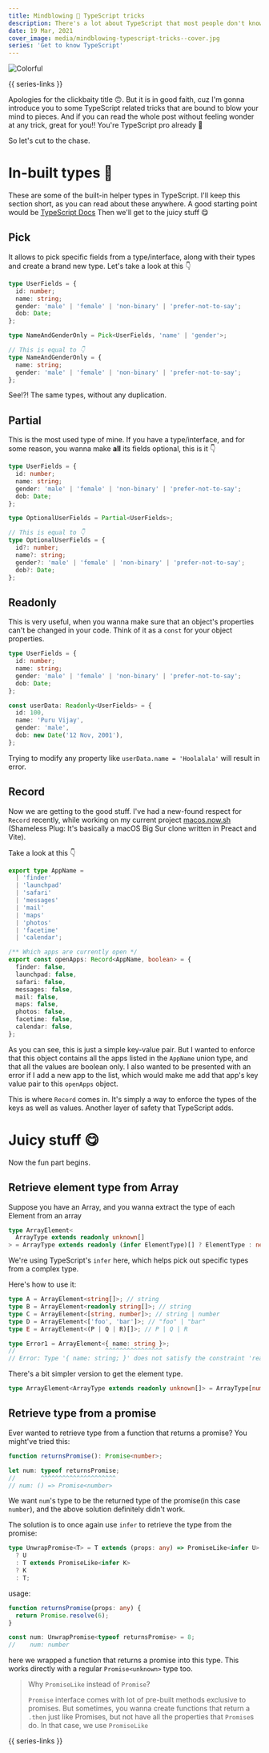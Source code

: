 ```yaml
---
title: Mindblowing 🤯 TypeScript tricks
description: There's a lot about TypeScript that most people don't know. I'll surface some of the "unknown" stuff in this blog post.
date: 19 Mar, 2021
cover_image: media/mindblowing-typescript-tricks--cover.jpg
series: 'Get to know TypeScript'
---
```


![Colorful](../../static/media/mindblowing-typescript-tricks--cover.jpg)

{{ series-links }}

Apologies for the clickbaity title 🙃. But it is in good faith, cuz I'm gonna introduce you to some TypeScript related tricks that are bound to blow your mind to pieces. And if you can read the whole post without feeling wonder at any trick, great for you!! You're TypeScript pro already 🥳

So let's cut to the chase.

# In-built types 🥱

These are some of the built-in helper types in TypeScript. I'll keep this section short, as you can read about these anywhere. A good starting point would be [TypeScript Docs](https://www.typescriptlang.org/docs/handbook/utility-types.html) Then we'll get to the juicy stuff 😋

## Pick

It allows to pick specific fields from a type/interface, along with their types and create a brand new type. Let's take a look at this 👇

```ts
type UserFields = {
  id: number;
  name: string;
  gender: 'male' | 'female' | 'non-binary' | 'prefer-not-to-say';
  dob: Date;
};

type NameAndGenderOnly = Pick<UserFields, 'name' | 'gender'>;

// This is equal to 👇
type NameAndGenderOnly = {
  name: string;
  gender: 'male' | 'female' | 'non-binary' | 'prefer-not-to-say';
};
```

See!?! The same types, without any duplication.

## Partial

This is the most used type of mine. If you have a type/interface, and for some reason, you wanna make **all** its fields optional, this is it 👇

```ts
type UserFields = {
  id: number;
  name: string;
  gender: 'male' | 'female' | 'non-binary' | 'prefer-not-to-say';
  dob: Date;
};

type OptionalUserFields = Partial<UserFields>;

// This is equal to 👇
type OptionalUserFields = {
  id?: number;
  name?: string;
  gender?: 'male' | 'female' | 'non-binary' | 'prefer-not-to-say';
  dob?: Date;
};
```

## Readonly

This is very useful, when you wanna make sure that an object's properties can't be changed in your code. Think of it as a `const` for your object properties.

```ts
type UserFields = {
  id: number;
  name: string;
  gender: 'male' | 'female' | 'non-binary' | 'prefer-not-to-say';
  dob: Date;
};

const userData: Readonly<UserFields> = {
  id: 100,
  name: 'Puru Vijay',
  gender: 'male',
  dob: new Date('12 Nov, 2001'),
};
```

Trying to modify any property like `userData.name = 'Hoolalala'` will result in error.

## Record

Now we are getting to the good stuff. I've had a new-found respect for `Record` recently, while working on my current project [macos.now.sh](https://macos.now.sh) (Shameless Plug: It's basically a macOS Big Sur clone written in Preact and Vite).

Take a look at this 👇

```ts
export type AppName =
  | 'finder'
  | 'launchpad'
  | 'safari'
  | 'messages'
  | 'mail'
  | 'maps'
  | 'photos'
  | 'facetime'
  | 'calendar';

/** Which apps are currently open */
export const openApps: Record<AppName, boolean> = {
  finder: false,
  launchpad: false,
  safari: false,
  messages: false,
  mail: false,
  maps: false,
  photos: false,
  facetime: false,
  calendar: false,
};
```

As you can see, this is just a simple key-value pair. But I wanted to enforce that this object contains all the apps listed in the `AppName` union type, and that all the values are boolean only. I also wanted to be presented with an error if I add a new app to the list, which would make me add that app's key value pair to this `openApps` object.

This is where `Record` comes in. It's simply a way to enforce the types of the keys as well as values. Another layer of safety that TypeScript adds.

# Juicy stuff 😋

Now the fun part begins.

## Retrieve element type from Array

Suppose you have an Array, and you wanna extract the type of each Element from an array

```ts
type ArrayElement<
  ArrayType extends readonly unknown[]
> = ArrayType extends readonly (infer ElementType)[] ? ElementType : never;
```

We're using TypeScript's `infer` here, which helps pick out specific types from a complex type.

Here's how to use it:

```ts
type A = ArrayElement<string[]>; // string
type B = ArrayElement<readonly string[]>; // string
type C = ArrayElement<[string, number]>; // string | number
type D = ArrayElement<['foo', 'bar']>; // "foo" | "bar"
type E = ArrayElement<(P | Q | R)[]>; // P | Q | R

type Error1 = ArrayElement<{ name: string }>;
//                         ^^^^^^^^^^^^^^^^
// Error: Type '{ name: string; }' does not satisfy the constraint 'readonly unknown[]'.
```

There's a bit simpler version to get the element type.

```ts
type ArrayElement<ArrayType extends readonly unknown[]> = ArrayType[number];
```

## Retrieve type from a promise

Ever wanted to retrieve type from a function that returns a promise? You might've tried this:

```ts
function returnsPromise(): Promise<number>;

let num: typeof returnsPromise;
//       ^^^^^^^^^^^^^^^^^^^^^
// num: () => Promise<number>
```

We want `num`'s type to be the returned type of the promise(in this case `number`), and the above solution definitely didn't work.

The solution is to once again use `infer` to retrieve the type from the promise:

```ts
type UnwrapPromise<T> = T extends (props: any) => PromiseLike<infer U>
  ? U
  : T extends PromiseLike<infer K>
  ? K
  : T;
```

usage:

```ts
function returnsPromise(props: any) {
  return Promise.resolve(6);
}

const num: UnwrapPromise<typeof returnsPromise> = 8;
//    num: number
```

here we wrapped a function that returns a promise into this type. This works directly with a regular `Promise<unknown>` type too.

> Why `PromiseLike` instead of `Promise`?
> <br/>
>
> `Promise` interface comes with lot of pre-built methods exclusive to promises. But sometimes, you wanna create functions that return a `.then` just like Promises, but not have all the properties that `Promise`s do. In that case, we use `PromiseLike`

{{ series-links }}
